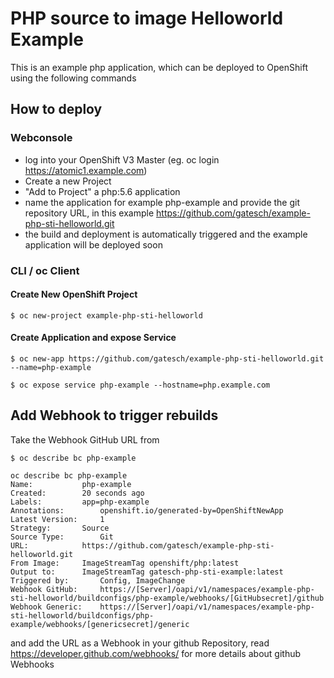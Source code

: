 # PHP source to image Helloworld Example

This is an example php application, which can be deployed to OpenShift using the following commands

## How to deploy

### Webconsole

* log into your OpenShift V3 Master (eg. oc login https://atomic1.example.com)
* Create a new Project
* "Add to Project" a php:5.6 application
* name the application for example php-example and provide the git repository URL, in this example https://github.com/gatesch/example-php-sti-helloworld.git
* the build and deployment is automatically triggered and the example application will be deployed soon

### CLI / oc Client

#### Create New OpenShift Project
```
$ oc new-project example-php-sti-helloworld
```

#### Create Application and expose Service
```
$ oc new-app https://github.com/gatesch/example-php-sti-helloworld.git --name=php-example

$ oc expose service php-example --hostname=php.example.com
```

## Add Webhook to trigger rebuilds

Take the Webhook GitHub URL from

```
$ oc describe bc php-example

oc describe bc php-example
Name:			php-example
Created:		20 seconds ago
Labels:			app=php-example
Annotations:		openshift.io/generated-by=OpenShiftNewApp
Latest Version:		1
Strategy:		Source
Source Type:		Git
URL:			https://github.com/gatesch/example-php-sti-helloworld.git
From Image:		ImageStreamTag openshift/php:latest
Output to:		ImageStreamTag gatesch-php-sti-example:latest
Triggered by:		Config, ImageChange
Webhook GitHub:		https://[Server]/oapi/v1/namespaces/example-php-sti-helloworld/buildconfigs/php-example/webhooks/[GitHubsecret]/github
Webhook Generic:	https://[Server]/oapi/v1/namespaces/example-php-sti-helloworld/buildconfigs/php-example/webhooks/[genericsecret]/generic
```

and add the URL as a Webhook in your github Repository, read https://developer.github.com/webhooks/ for more details about github Webhooks
